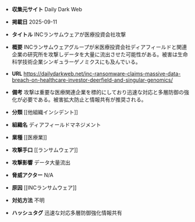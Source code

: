 - **収集元サイト**
Daily Dark Web

- **掲載日**
2025-09-11

- **タイトル**
INCランサムウェアが医療投資会社攻撃

- **概要**
INCランサムウェアグループが米医療投資会社ディアフィールドと関連企業の研究所を攻撃しデータを大量に流出させた可能性がある。被害は生命科学技術企業シンギュラーゲノミクスにも及んでいる。

- **URL**
https://dailydarkweb.net/inc-ransomware-claims-massive-data-breach-on-healthcare-investor-deerfield-and-singular-genomics/

- **備考**
攻撃は重要な医療関連企業を標的にしており迅速な対応と多層防御の強化が必要である。被害拡大防止と情報共有が推奨される。

- **分類**
[[他組織インシデント]]

- **組織名**
ディアフィールドマネジメント

- **業種**
[[医療業]]

- **攻撃手口**
[[ランサムウェア]]

- **攻撃影響**
データ大量流出

- **脅威アクター**
N/A

- **原因**
[[INCランサムウェア]]

- **対処方法**
不明

- **ハッシュタグ**
迅速な対応多層防御強化情報共有
